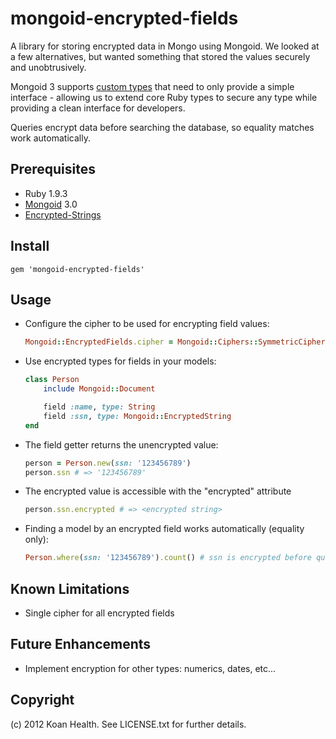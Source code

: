 mongoid-encrypted-fields
========================

A library for storing encrypted data in Mongo using Mongoid.  We looked at a few alternatives, but wanted something that stored the values securely and unobtrusively.

Mongoid 3 supports [custom types](http://mongoid.org/en/mongoid/docs/documents.html) that need to only provide a simple interface - allowing us to extend core Ruby types to secure any type while providing a clean interface for developers.

Queries encrypt data before searching the database, so equality matches work automatically.

## Prerequisites
* Ruby 1.9.3
* [Mongoid](http://mongoid.org) 3.0
* [Encrypted-Strings](https://github.com/pluginaweek/encrypted_strings)

## Install
    gem 'mongoid-encrypted-fields'

## Usage
* Configure the cipher to be used for encrypting field values:
    ```Ruby
    Mongoid::EncryptedFields.cipher = Mongoid::Ciphers::SymmetricCipher.new(algorithm: 'aes-256-cbc', password: ENV['MY_PASSWORD']) # find a secure way to get your password
    ```
* Use encrypted types for fields in your models:
    ```Ruby
    class Person
        include Mongoid::Document

        field :name, type: String
        field :ssn, type: Mongoid::EncryptedString
    end
    ```
* The field getter returns the unencrypted value:
    ```Ruby
    person = Person.new(ssn: '123456789')
    person.ssn # => '123456789'
    ```
* The encrypted value is accessible with the "encrypted" attribute
    ```Ruby
    person.ssn.encrypted # => <encrypted string>
    ```
* Finding a model by an encrypted field works automatically (equality only):
    ```Ruby
    Person.where(ssn: '123456789').count() # ssn is encrypted before querying the database
    ```

## Known Limitations
* Single cipher for all encrypted fields

## Future Enhancements
* Implement encryption for other types: numerics, dates, etc...

## Copyright
(c) 2012 Koan Health. See LICENSE.txt for further details.